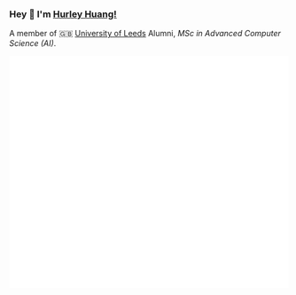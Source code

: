 ### Hey 👋 I'm [Hurley Huang!](https://withh.life) 
A member of 🇬🇧 [University of Leeds](https://www.leeds.ac.uk) Alumni, *MSc in Advanced Computer Science (AI)*.

![Metrics](https://github.com/HurleyJames/HurleyJames/blob/master/github-metrics.svg)

<!-- <img align="right" src="https://github-readme-stats.vercel.app/api?username=HurleyJames&show_icons=true&hide_border=true&count_private=true" /> -->
